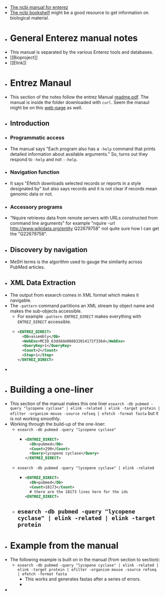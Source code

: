 - [The ncbi manual for enterez](https://www.ncbi.nlm.nih.gov/books/NBK3837/)
- [The ncbi bookshelf](https://www.ncbi.nlm.nih.gov/books/) might be a good resource to get information on biological material.
- # General Enterez manual notes
- This manual is separated by the various Enterez tools and databases.
- [[Bioproject]]
- [[Elink]]
- # Entrez Manaul
- This section of the notes follow the entrez Manual [readme.pdf](https://www.ncbi.nlm.nih.gov/books/NBK179288/). The manual is inside the  folder downloaded with `curl`. Seem the manaul might be on this [web-page](https://www.ncbi.nlm.nih.gov/books/NBK179288/) as well.
- ## Introduction
- ### Programmatic access
- The manual says "Each program also has a `-help` command that prints detailed information about available arguments." So, turns out they respond to `-help` and not `--help`.
- ### Navigation function
- It says "Efetch downloads selected records or reports in a style designated by" but also says records and it is not clear if records mean genomic data or not.
- ### Accessory programs
- "Nquire retrieves data from remote servers with URLs constructed from command line arguments" for example "nquire -url http://www.wikidata.org/entity Q22679758" not quite sure how I can get the "Q22679758".
- ## Discovery by navigation
- MeSH terms is the algorithm used to gauge the similarity across PubMed articles.
- ## XML Data Extraction
- The output from esearch comes in XML format which makes it navigable.
- The `-pattern` command partitions an XML stream by object name and makes the sub-objects accessible.
	- For example `-pattern ENTREZ_DIRECT` makes everything with `ENTREZ_DIRECT` accessible.
	- ```XML
	  <ENTREZ_DIRECT>
	    <Db>assembly</Db>
	    <WebEnv>MCID_63dddde066032014172f336d</WebEnv>
	    <QueryKey>1</QueryKey>
	    <Count>2</Count>
	    <Step>1</Step>
	  </ENTREZ_DIRECT>
	  ```
-
- # Building a one-liner
- This section of the manual makes this one liner `esearch -db pubmed -query "lycopene cyclase" | elink -related | elink -target protein | efilter -organism mouse -source refseq | efetch -format fasta` but it is not working smoothly.
- Working through the build-up of the one-liner:
	- `esearch -db pubmed -query "lycopene cyclase"`
		- ```XML
		  <ENTREZ_DIRECT>
		    <Db>pubmed</Db>
		    <Count>290</Count>
		    <Query>lycopene cyclase</Query>
		  </ENTREZ_DIRECT>
		  ```
	- `esearch -db pubmed -query "lycopene cyclase" | elink -related`
		- ```XML
		  <ENTREZ_DIRECT>
		    <Db>pubmed</Db>
		    <Count>18173</Count>
		    # there are the 18173 lines here for the ids
		  <ENTREZ_DIRECT>
		  ```
	- `esearch -db pubmed -query "lycopene cyclase" | elink -related | elink -target protein`
		-
- # Example from the manual
- The following example is built on in the manual (from section to section):
	- `esearch -db pubmed -query "lycopene cyclase" | elink -related | elink -target protein | efilter -organism mouse -source refseq | efetch -format fasta`
		- This works and generates fastas after a series of errors.
		-
-